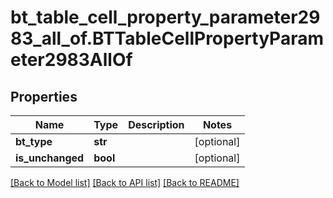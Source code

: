 # bt_table_cell_property_parameter2983_all_of.BTTableCellPropertyParameter2983AllOf

## Properties
Name | Type | Description | Notes
------------ | ------------- | ------------- | -------------
**bt_type** | **str** |  | [optional] 
**is_unchanged** | **bool** |  | [optional] 

[[Back to Model list]](../README.md#documentation-for-models) [[Back to API list]](../README.md#documentation-for-api-endpoints) [[Back to README]](../README.md)


